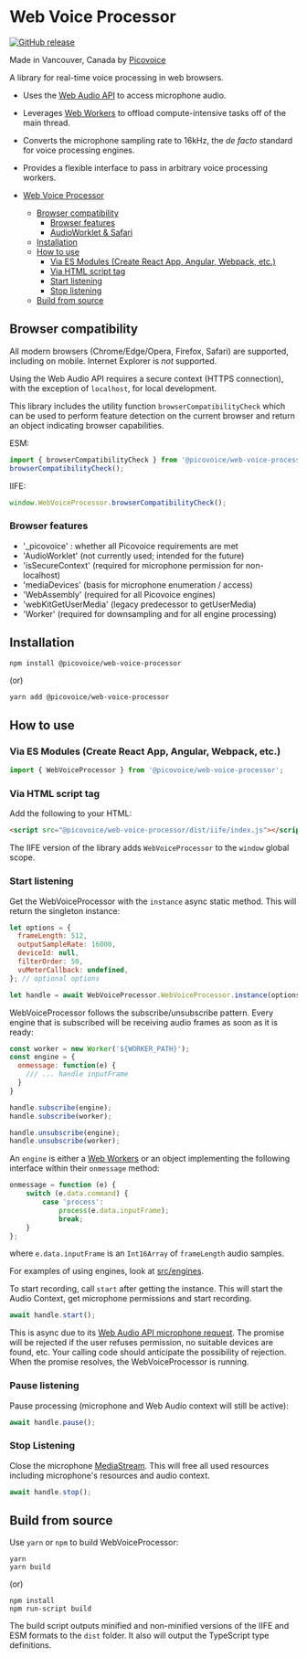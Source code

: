 # Web Voice Processor

[![GitHub release](https://img.shields.io/github/release/Picovoice/web-voice-processor.svg)](https://github.com/Picovoice/web-voice-processor/releases)

Made in Vancouver, Canada by [Picovoice](https://picovoice.ai)

A library for real-time voice processing in web browsers.

- Uses the [Web Audio API](https://developer.mozilla.org/en-US/docs/Web/API/Web_Audio_API) to access microphone audio.
- Leverages [Web Workers](https://developer.mozilla.org/en-US/docs/Web/API/Worker) to offload compute-intensive tasks off of the main thread.
- Converts the microphone sampling rate to 16kHz, the _de facto_ standard for voice processing engines.
- Provides a flexible interface to pass in arbitrary voice processing workers.

- [Web Voice Processor](#web-voice-processor)
  - [Browser compatibility](#browser-compatibility)
    - [Browser features](#browser-features)
    - [AudioWorklet & Safari](#audioworklet---safari)
  - [Installation](#installation)
  - [How to use](#how-to-use)
    - [Via ES Modules (Create React App, Angular, Webpack, etc.)](#via-es-modules--create-react-app--angular--webpack--etc-)
    - [Via HTML script tag](#via-html-script-tag)
    - [Start listening](#start-listening)
    - [Stop listening](#stop-listening)
  - [Build from source](#build-from-source)

## Browser compatibility

All modern browsers (Chrome/Edge/Opera, Firefox, Safari) are supported, including on mobile. Internet Explorer is _not_ supported.

Using the Web Audio API requires a secure context (HTTPS connection), with the exception of `localhost`, for local development.

This library includes the utility function `browserCompatibilityCheck` which can be used to perform feature detection on the current browser and return an object
indicating browser capabilities.

ESM:

```javascript
import { browserCompatibilityCheck } from '@picovoice/web-voice-processor';
browserCompatibilityCheck();
```

IIFE:

```javascript
window.WebVoiceProcessor.browserCompatibilityCheck();
```

### Browser features

- '\_picovoice' : whether all Picovoice requirements are met
- 'AudioWorklet' (not currently used; intended for the future)
- 'isSecureContext' (required for microphone permission for non-localhost)
- 'mediaDevices' (basis for microphone enumeration / access)
- 'WebAssembly' (required for all Picovoice engines)
- 'webKitGetUserMedia' (legacy predecessor to getUserMedia)
- 'Worker' (required for downsampling and for all engine processing)

## Installation

```console
npm install @picovoice/web-voice-processor
```

(or)

```console
yarn add @picovoice/web-voice-processor
```

## How to use

### Via ES Modules (Create React App, Angular, Webpack, etc.)

```javascript
import { WebVoiceProcessor } from '@picovoice/web-voice-processor';
```

### Via HTML script tag

Add the following to your HTML:

```html
<script src="@picovoice/web-voice-processor/dist/iife/index.js"></script>
```

The IIFE version of the library adds `WebVoiceProcessor` to the `window` global scope.

### Start listening

Get the WebVoiceProcessor with the `instance` async static method. This will return the singleton instance:

```javascript
let options = {
  frameLength: 512,
  outputSampleRate: 16000,
  deviceId: null,
  filterOrder: 50,
  vuMeterCallback: undefined,
}; // optional options

let handle = await WebVoiceProcessor.WebVoiceProcessor.instance(options);
```

WebVoiceProcessor follows the subscribe/unsubscribe pattern. Every engine that is subscribed will be receiving audio
frames as soon as it is ready:

```javascript
const worker = new Worker('${WORKER_PATH}');
const engine = {
  onmessage: function(e) {
    /// ... handle inputFrame
  }
}

handle.subscribe(engine);
handle.subscribe(worker);

handle.unsubscribe(engine);
handle.unsubscribe(worker);
```

An `engine` is either a [Web Workers](<(https://developer.mozilla.org/en-US/docs/Web/API/Worker)>) or an object
implementing the following interface within their `onmessage` method:

```javascript
onmessage = function (e) {
    switch (e.data.command) {
        case 'process':
            process(e.data.inputFrame);
            break;
    }
};
```

where `e.data.inputFrame` is an `Int16Array` of `frameLength` audio samples.

For examples of using engines, look at [src/engines](/package/src/engines).

To start recording, call `start` after getting the instance. This will start the Audio Context, get microphone permissions
and start recording.

```javascript
await handle.start();
```

This is async due to its [Web Audio API microphone request](https://developer.mozilla.org/en-US/docs/Web/API/MediaDevices/getUserMedia). The promise will be rejected if the user refuses permission, no suitable devices are found, etc. Your calling code should anticipate the possibility of rejection. When the promise resolves, the WebVoiceProcessor is running.

### Pause listening

Pause processing (microphone and Web Audio context will still be active):

```javascript
await handle.pause();
```

### Stop Listening

Close the microphone [MediaStream](https://developer.mozilla.org/en-US/docs/Web/API/MediaStream). This will free all
used resources including microphone's resources and audio context.

```javascript
await handle.stop();
```

## Build from source

Use `yarn` or `npm` to build WebVoiceProcessor:

```console
yarn
yarn build
```

(or)

```console
npm install
npm run-script build
```

The build script outputs minified and non-minified versions of the IIFE and ESM formats to the `dist` folder. It also will output the TypeScript type definitions.
